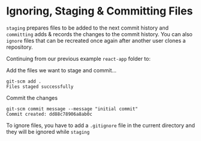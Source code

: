 # Ignoring, Staging & Committing Files

`staging` prepares files to be added to the next commit history and `committing` adds & records the changes to the commit history. You can also `ignore` files that can be recreated once again after another user clones a repository.

Continuing from our previous example `react-app` folder to:

Add the files we want to stage and commit...

```
git-scm add .
Files staged successfully
```

Commit the changes 

```
git-scm commit message --message "initial commit"
Commit created: dd88c78906a8ab0c
```

To ignore files, you have to add a `.gitignore` file in the current directory and they will be ignored while `staging`

